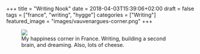 +++
title = "Writing Nook"
date = 2018-04-03T15:39:06+02:00
draft = false
tags = ["france", "writing", "hygge"]
categories = ["Writing"]
featured_image = "images/vauvenargues-corner.png"
+++

<figure>
  <img src="/images/vauvenargues-corner.png" />
  <figcaption>My happiness corner in France. Writing, building a second brain, and dreaming. Also, lots of cheese.</figcaption>
</figure>
